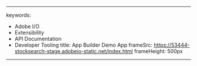 ---

keywords:

- Adobe I/O
- Extensibility
- API Documentation
- Developer Tooling
title:  App Builder Demo App
frameSrc: https://53444-stocksearch-stage.adobeio-static.net/index.html
frameHeight:  500px

---